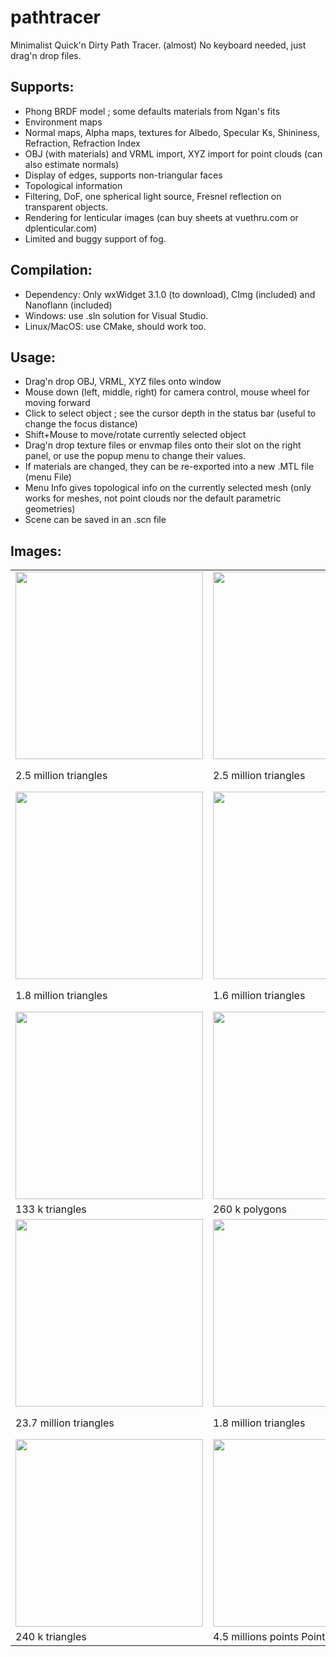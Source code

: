 # pathtracer
Minimalist Quick'n Dirty Path Tracer. (almost) No keyboard needed, just drag'n drop files.

## Supports:
* Phong BRDF model ; some defaults materials from Ngan's fits
* Environment maps
* Normal maps, Alpha maps, textures for Albedo, Specular Ks, Shininess, Refraction, Refraction Index
* OBJ (with materials) and VRML import, XYZ import for point clouds (can also estimate normals)
* Display of edges, supports non-triangular faces
* Topological information
* Filtering, DoF, one spherical light source, Fresnel reflection on transparent objects.
* Rendering for lenticular images (can buy sheets at vuethru.com or dplenticular.com)
* Limited and buggy support of fog.

## Compilation:
* Dependency: Only wxWidget 3.1.0 (to download), CImg (included) and Nanoflann (included)
* Windows: use .sln solution for Visual Studio. 
* Linux/MacOS: use CMake, should work too.

## Usage:
* Drag'n drop OBJ, VRML, XYZ files onto window
* Mouse down (left, middle, right) for camera control, mouse wheel for moving forward
* Click to select object ; see the cursor depth in the status bar (useful to change the focus distance)
* Shift+Mouse to move/rotate currently selected object
* Drag'n drop texture files or envmap files onto their slot on the right panel, or use the popup menu to change their values.
* If materials are changed, they can be re-exported into a new .MTL file (menu File)
* Menu Info gives topological info on the currently selected mesh (only works for meshes, not point clouds nor the default parametric geometries)
* Scene can be saved in an .scn file

## Images:

<table>
  <tr>  
  <td> <img src="https://github.com/nbonneel/pathtracer/raw/master/img/bot.jpg" width="300"> </td>
  <td> <img src="https://github.com/nbonneel/pathtracer/raw/master/img/botNew.jpg" width="300"> </td>
  <td> <img src="https://github.com/nbonneel/pathtracer/raw/master/img/botTransp.jpg" width="300"> </td>
  </tr>
  <tr> 
  <td> 2.5 million triangles</td>
  <td> 2.5 million triangles</td>
  <td> 2.5 million triangles, entirely transparent</td>
  </tr>
  <tr>  
  <td> <img src="https://github.com/nbonneel/pathtracer/raw/master/img/babyroom.jpg" width="300"> </td>
  <td> <img src="https://github.com/nbonneel/pathtracer/raw/master/img/americanGirl.jpg" width="300"> </td>
  <td> <img src="https://github.com/nbonneel/pathtracer/raw/master/img/theBuilding.jpg" width="300"> </td>
  </tr>
  <tr> 
  <td> 1.8 million triangles</td>
  <td> 1.6 million triangles</td>
  <td> 3.1 million triangles, includes transparency</td>
  </tr>
  <tr>  
  <td> <img src="https://github.com/nbonneel/pathtracer/raw/master/img/ponies.jpg" width="300"> </td>
  <td> <img src="https://github.com/nbonneel/pathtracer/raw/master/img/man.jpg" width="300"> </td>
  <td> <img src="https://github.com/nbonneel/pathtracer/raw/master/img/lion.jpg" width="300"> </td>
  </tr>
  <tr> 
  <td> 133 k triangles</td>
  <td> 260 k polygons</td>
  <td> 1.8 k triangles + normal map</td>
  </tr>
   <tr>  
  <td> <img src="https://github.com/nbonneel/pathtracer/raw/master/img/antiqueOffice.jpg" width="300"> </td>
  <td> <img src="https://github.com/nbonneel/pathtracer/raw/master/img/antiqueRoom.jpg" width="300"> </td>
  <td> <img src="https://github.com/nbonneel/pathtracer/raw/master/img/ship.jpg" width="300"> </td>
  </tr>
  <tr> 
  <td> 23.7 million triangles</td>
  <td> 1.8 million triangles</td>
  <td> 2.5 k polygons + normal map, alpha map and edges display</td>
  </tr>
  
  <tr>  
  <td> <img src="https://github.com/nbonneel/pathtracer/raw/master/img/alien.jpg" width="300"> </td>
  <td> <img src="https://github.com/nbonneel/pathtracer/raw/master/img/mepointcloud.jpg" width="300"> </td>
  <td><a href="https://www.youtube.com/watch?v=_L8Au4MOjr8"><img src="https://img.youtube.com/vi/_L8Au4MOjr8/0.jpg" width="300"></a></td>  
  </tr>
  <tr> 
  <td> 240 k triangles</td>
  <td> 4.5 millions points Point Cloud</td>
  <td> Lenticular images</td>
  </tr>
  
  </table>
